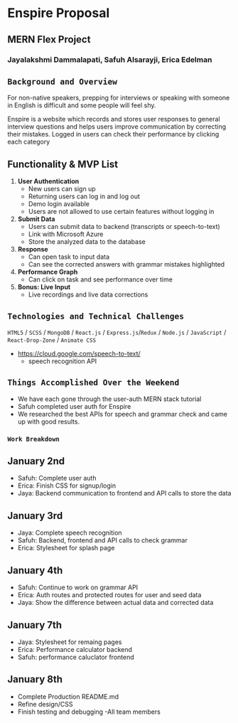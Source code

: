 # Enspire Proposal
## MERN Flex Project
### Jayalakshmi Dammalapati, Safuh Alsarayji, Erica Edelman


## `Background and Overview`  
  For non-native speakers, prepping for interviews or speaking with someone in English is difficult and some people will feel shy.

  Enspire is a website which records and stores user responses to general interview questions and helps users improve communication by  correcting their mistakes. Logged in users can check their performance by clicking each category

## Functionality & MVP List
1. __User Authentication__
    - New users can sign up
    - Returning users can log in and log out
    - Demo login available
    - Users are not allowed to use certain features without logging in
2. __Submit Data__
    - Users can submit data to backend (transcripts or speech-to-text)
    - Link with Microsoft Azure
    - Store the analyzed data to the database
3. __Response__
    - Can open task to input data
    - Can see the corrected answers with grammar mistakes highlighted
4. __Performance Graph__
    - Can click on task and see performance over time
5. __Bonus: Live Input__
    - Live recordings and live data corrections

## `Technologies and Technical Challenges`  
  `HTML5` / `SCSS` / `MongoDB` / `React.js` / `Express.js`/`Redux` / `Node.js` / `JavaScript` / `React-Drop-Zone` / `Animate CSS` 
  - https://cloud.google.com/speech-to-text/
      - speech recognition API

## `Things Accomplished Over the Weekend`  
- We have each gone through the user-auth MERN stack tutorial
- Safuh completed user auth for Enspire
- We researched the best  APIs for speech and grammar check and came up with good results.

### `Work Breakdown`

## January 2nd
- Safuh: Complete user auth 
- Erica: Finish CSS for signup/login
- Jaya: Backend communication to frontend and API calls to store the data

## January 3rd

- Jaya: Complete speech recognition
- Safuh: Backend, frontend and API calls to check grammar
- Erica: Stylesheet for splash page

## January 4th

- Safuh: Continue to work on grammar API
- Erica: Auth routes and protected routes for user and seed data
- Jaya: Show the difference between actual data and corrected data

## January 7th

- Jaya: Stylesheet for remaing pages 
- Erica: Performance calculator backend 
- Safuh: performance caluclator frontend

## January 8th

- Complete Production README.md
- Refine design/CSS
- Finish testing and debugging -All team members
